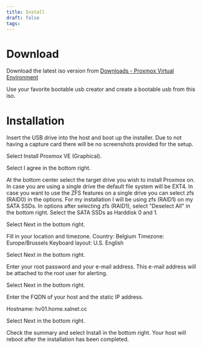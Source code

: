 ```yaml
---
title: Install
draft: false
tags:
---
```

# Download

Download the latest iso version from [Downloads - Proxmox Virtual Environment](https://www.proxmox.com/en/downloads/proxmox-virtual-environment)

Use your favorite bootable usb creator and create a bootable usb from this iso.

# Installation

Insert the USB drive into the host and boot up the installer.
Due to not having a capture card there will be no screenshots provided for the setup.

Select Install Proxmox VE (Graphical).

Select I agree in the bottom right.

At the bottom center select the target drive you wish to install Proxmox on. In case you are using a single drive the default file system will be EXT4. In case you want to use the ZFS features on a single drive you can select zfs (RAID0) in the options. For my installation I will be using zfs (RAID1) on my SATA SSDs. In options after selecting zfs (RAID1), select "Deselect All" in the bottom right. Select the SATA SSDs as Harddisk 0 and 1.

Select Next in the bottom right.

Fill in your location and timezone.
Country: Belgium
Timezone: Europe/Brussels
Keyboard layout: U.S. English

Select Next in the bottom right.

Enter your root password and your e-mail address. This e-mail address will be attached to the root user for alerting.

Select Next in the bottom right.

Enter the FQDN of your host and the static IP address.

Hostname: hv01.home.xalnet.cc

Select Next in the bottom right.

Check the summary and select Install in the bottom right.
Your host will reboot after the installation has been completed.